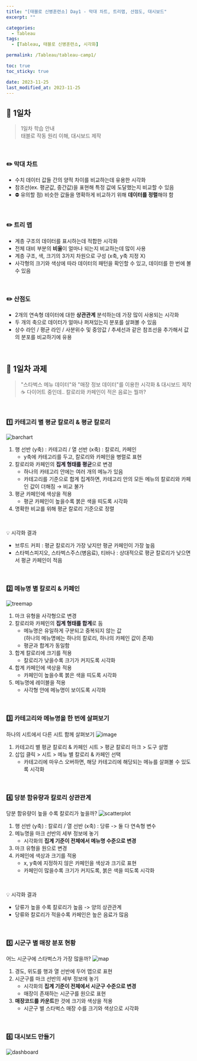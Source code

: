 ```yaml
---
title: "[태블로 신병훈련소] Day1 - 막대 차트, 트리맵, 산점도, 대시보드"
excerpt: ""

categories:
  - Tableau
tags:
  - [Tableau, 태블로 신병훈련소, 시각화]

permalink: /Tableau/tableau-camp1/

toc: true
toc_sticky: true

date: 2023-11-25
last_modified_at: 2023-11-25
---
```

## 🏁 1일차
> 1일차 학습 안내\
> 태블로 작동 원리 이해, 대시보드 제작

<br>

### ✏️ 막대 차트
- 수치 데이터 값들 간의 양적 차이를 비교하는데 유용한 시각화
- 참조선(ex. 평균값, 중간값)을 표현해 특정 값에 도달했는지 비교할 수 있음
- ⛔ 유의할 점) 비슷한 값들을 명확하게 비교하기 위해 **데이터를 정렬**해야 함

<br>

### ✏️ 트리 맵
- 계층 구조의 데이터를 표시하는데 적합한 시각화
- 전체 대비 부분의 **비율**이 얼마나 되는지 비교하는데 많이 사용
- 계층 구조, 색, 크기의 3가지 차원으로 구성 (x축, y축 지정 X)
- 사각형의 크기와 색상에 따라 데이터의 패턴을 확인할 수 있고, 데이터를 한 번에 볼 수 있음

<br>

### ✏️ 산점도
- 2개의 연속형 데이터에 대한 **상관관계** 분석하는데 가장 많이 사용되는 시각화
- 두 개의 축으로 데이터가 얼마나 퍼져있는지 분포를 살펴볼 수 있음
- 상수 라인 / 평균 라인 / 사분위수 및 중앙값 / 추세선과 같은 참조선을 추가해서 값의 분포를 비교하기에 유용

<br>

## 🏁 1일차 과제
> "스타벅스 메뉴 데이터"와 "매장 정보 데이터"를 이용한 시각화 & 대시보드 제작\
> ☕ 다이어트 중인데.. 칼로리와 카페인이 적은 음료는 뭘까?

<br>

### 1️⃣ 카테고리 별 평균 칼로리 & 평균 칼로리
![barchart](https://eseullee.github.io/assets/images/posts_img/tableau_bootcamp/day1/20230203_tableau_bootcamp_17_1_1.png)

1. 행 선반 (y축) : 카테고리 / 열 선반 (x축) : 칼로리, 카페인
    - y축에 카테고리를 두고, 칼로리와 카페인을 병렬로 표현
2. 칼로리와 카페인의 <span style="background-color:#f5f0ff">**집계 형태를 평균**</span>으로 변경
    - 하나의 카테고리 안에는 여러 개의 메뉴가 있음
    - 카테고리를 기준으로 합계 집계하면, 카테고리 안의 모든 메뉴의 칼로리와 카페인 값이 더해짐 → 비교 불가
3. 평균 카페인에 색상을 적용
    - 평균 카페인이 높을수록 붉은 색을 띠도록 시각화
4. 명확한 비교를 위해 평균 칼로리 기준으로 정렬

<br>

💡 시각화 결과
- 브루드 커피 : 평균 칼로리가 가장 낮지만 평균 카페인이 가장 높음
- 스타벅스피지오, 스타벅스주스(병음료), 티바나 : 상대적으로 평균 칼로리가 낮으면서 평균 카페인이 적음

<br>

### 2️⃣ 메뉴명 별 칼로리 & 카페인
![treemap](https://eseullee.github.io/assets/images/posts_img/tableau_bootcamp/day1/20230203_tableau_bootcamp_17_1_2.png)

1. 마크 유형을 사각형으로 변경
2. 칼로리와 카페인의 <span style="background-color:#f5f0ff">**집계 형태를 합계**</span>로 둠
    - 메뉴명은 유일하게 구분되고 중복되지 않는 값\
    (하나의 메뉴명에는 하나의 칼로리, 하나의 카페인 값이 존재)
    - 평균과 합계가 동일함
3. 합계 칼로리에 크기를 적용
    - 칼로리가 낮을수록 크기가 커지도록 시각화
5. 합계 카페인에 색상을 적용
    - 카페인이 높을수록 붉은 색을 띠도록 시각화
7. 메뉴명에 레이블을 적용
    - 사각형 안에 메뉴명이 보이도록 시각화

<br>

### 3️⃣ 카테고리와 메뉴명을 한 번에 살펴보기
하나의 시트에서 다른 시트 함께 살펴보기
![image](https://github.com/wonness/wonness.github.io/assets/141399098/9db8f998-d594-4c30-b22f-dd9db1665385)

1. 카테고리 별 평균 칼로리 & 카페인 시트 > 평균 칼로리 마크 > 도구 설명
2. 삽입 클릭 > 시트 > 메뉴 별 칼로리 & 카페인 선택
    - 카테고리에 마우스 오버하면, 해당 카테고리에 해당되는 메뉴를 살펴볼 수 있도록 시각화

<br>

### 4️⃣ 당분 함유량과 칼로리 상관관계
당분 함유량이 높을 수록 칼로리가 높을까?
![scatterplot](https://eseullee.github.io/assets/images/posts_img/tableau_bootcamp/day1/20230203_tableau_bootcamp_17_1_5.png)

1. 행 선반 (y축) : 칼로리 / 열 선반 (x축) : 당류 -> 둘 다 연속형 변수
2. 메뉴명을 마크 선반의 세부 정보에 놓기
    - 시각화의 **집계 기준이 전체에서 메뉴명 수준으로 변경**
3. 마크 유형을 원으로 변경
4. 카페인에 색상과 크기를 적용
    - x, y축에 지정하지 않은 카페인을 색상과 크기로 표현
    - 카페인이 많을수록 크기가 커지도록, 붉은 색을 띠도록 시각화

<br>

💡 시각화 결과
- 당류가 높을 수록 칼로리가 높음 -> 양의 상관관계
- 당류와 칼로리가 적을수록 카페인은 높은 음료가 많음

<br>

### 5️⃣ 시군구 별 매장 분포 현황
어느 시군구에 스타벅스가 가장 많을까?
![map](https://eseullee.github.io/assets/images/posts_img/tableau_bootcamp/day1/20230203_tableau_bootcamp_17_1_6.png)

1. 경도, 위도를 행과 열 선반에 두어 맵으로 표현
2. 시군구를 마크 선반의 세부 정보에 놓기
    - 시각화의 **집계 기준이 전체에서 시군구 수준으로 변경**
    - 매장이 존재하는 시군구를 원으로 표현
4. **매장코드를 카운트**한 것에 크기와 색상을 적용
    - 시군구 별 스타벅스 매장 수를 크기와 색상으로 시각화
 
<br>

### 6️⃣ 대시보드 만들기
![dashboard](https://eseullee.github.io/assets/images/posts_img/tableau_bootcamp/day1/20230203_tableau_bootcamp_17_1_7.png)

